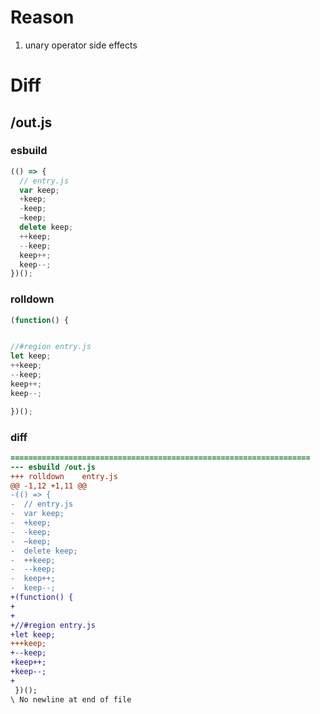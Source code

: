 # Reason
1. unary operator side effects
# Diff
## /out.js
### esbuild
```js
(() => {
  // entry.js
  var keep;
  +keep;
  -keep;
  ~keep;
  delete keep;
  ++keep;
  --keep;
  keep++;
  keep--;
})();
```
### rolldown
```js
(function() {


//#region entry.js
let keep;
++keep;
--keep;
keep++;
keep--;

})();
```
### diff
```diff
===================================================================
--- esbuild	/out.js
+++ rolldown	entry.js
@@ -1,12 +1,11 @@
-(() => {
-  // entry.js
-  var keep;
-  +keep;
-  -keep;
-  ~keep;
-  delete keep;
-  ++keep;
-  --keep;
-  keep++;
-  keep--;
+(function() {
+
+
+//#region entry.js
+let keep;
+++keep;
+--keep;
+keep++;
+keep--;
+
 })();
\ No newline at end of file

```
